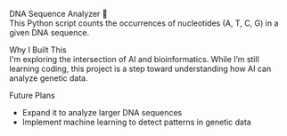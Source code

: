 DNA Sequence Analyzer 🧬  
This Python script counts the occurrences of nucleotides (A, T, C, G) in a given DNA sequence.  

Why I Built This  
I'm exploring the intersection of AI and bioinformatics. While I’m still learning coding, this project is a step toward understanding how AI can analyze genetic data.  

Future Plans  
- Expand it to analyze larger DNA sequences  
- Implement machine learning to detect patterns in genetic data  
